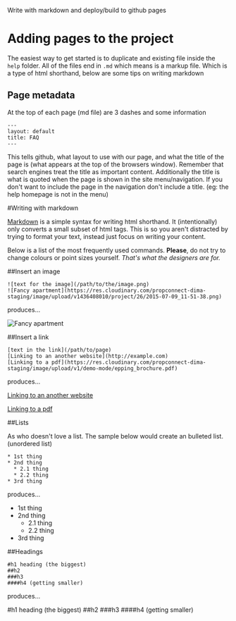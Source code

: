 Write with markdown and deploy/build to github pages


# Adding pages to the project

The easiest way to get started is to duplicate and existing file inside the `help` folder.
All of the files end in `.md` which means is a markup file. Which is a type of html shorthand, below are some tips on writing markdown

## Page metadata

At the top of each page (md file) are 3 dashes and some information

    ---
    layout: default
    title: FAQ
    ---


This tells github, what layout to use with our page, and what the title of the page is (what appears at the top of the browsers window). 
Remember that search engines treat the title as important content. Additionally the title is what is quoted when the page is shown in the site menu/navigation. If you don't want to include the page in the navigation don't include a title. (eg: the help homepage is not in the menu)




#Writing with markdown

[Markdown](http://daringfireball.net/projects/markdown/) is a simple syntax for writing html shorthand. It (intentionally) only converts a small subset of html tags.
This is so you aren't distracted by trying to format your text, instead just focus on writing your content.

Below is a list of the most frequently used commands. 
**Please**, do not try to change colours or point sizes yourself. *That's what the designers are for.*


##Insert an image

    ![text for the image](/path/to/the/image.png)
    ![Fancy apartment](https://res.cloudinary.com/propconnect-dima-staging/image/upload/v1436408010/project/26/2015-07-09_11-51-38.png)

produces...

![Fancy apartment](https://res.cloudinary.com/propconnect-dima-staging/image/upload/v1436408010/project/26/2015-07-09_11-51-38.png)

##Insert a link

    [text in the link](/path/to/page)
    [Linking to an another website](http://example.com)
    [Linking to a pdf](https://res.cloudinary.com/propconnect-dima-staging/image/upload/v1/demo-mode/epping_brochure.pdf)
    
produces...

[Linking to an another website](http://example.com)

[Linking to a pdf](https://res.cloudinary.com/propconnect-dima-staging/image/upload/v1/demo-mode/epping_brochure.pdf)

##Lists

As who doesn't love a list. The sample below would create an bulleted list. (unordered list)

    * 1st thing
    * 2nd thing
      * 2.1 thing
      * 2.2 thing
    * 3rd thing

produces...

* 1st thing
* 2nd thing
  * 2.1 thing
  * 2.2 thing
* 3rd thing


##Headings

    #h1 heading (the biggest)
    ##h2
    ###h3
    ####h4 (getting smaller)

produces...

#h1 heading (the biggest)
##h2
###h3
####h4 (getting smaller)


